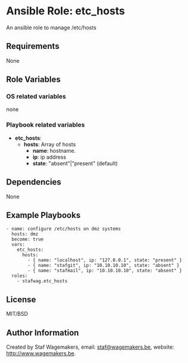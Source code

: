 # Ansible Role: etc_hosts

An ansible role to manage /etc/hosts

## Requirements

None

## Role Variables

### OS related variables

none

### Playbook related variables

* **etc_hosts**:
  * **hosts**: Array of hosts
    * **name**: hostname.
    * **ip**: ip address
    * **state**: "absent"|"present" (default)

## Dependencies

None

## Example Playbooks

```
- name: configure /etc/hosts on dmz systems
  hosts: dmz
  become: true
  vars:
    etc_hosts:
      hosts:
        - { name: "localhost", ip: "127.0.0.1", state: "present" }
        - { name: "stafgit", ip: "10.10.10.10", state: "absent" }
        - { name: "stafmail", ip: "10.10.10.10", state: "absent" }
  roles:
    - stafwag.etc_hosts
```

## License

MIT/BSD

## Author Information

Created by Staf Wagemakers, email: staf@wagemakers.be, website: http://www.wagemakers.be.
